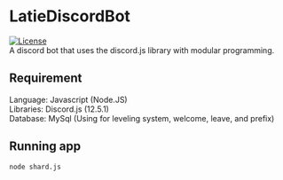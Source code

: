 <h1>LatieDiscordBot</h1>
<p>
  <a href="https://github.com/ZTzTopia/LatieDiscordBot/blob/main/LICENSE.md"><img alt="License" src="https://img.shields.io/github/license/ZTzTopia/LatieDiscordBot" /></a></br>
  A discord bot that uses the discord.js library with modular programming.
</p>

<h2>Requirement</h2>
<p>
  Language: Javascript (Node.JS)</br>
  Libraries: Discord.js (12.5.1)</br>
  Database: MySql (Using for leveling system, welcome, leave, and prefix)
</p>

<h2>Running app</h2>

```
node shard.js
